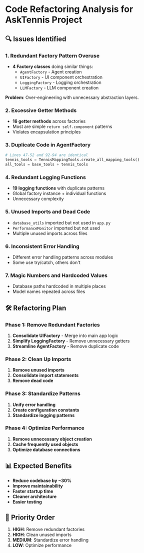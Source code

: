 # Code Refactoring Analysis for AskTennis Project

## 🔍 **Issues Identified**

### 1. **Redundant Factory Pattern Overuse**
- **4 Factory classes** doing similar things:
  - `AgentFactory` - Agent creation
  - `UIFactory` - UI component orchestration  
  - `LoggingFactory` - Logging orchestration
  - `LLMFactory` - LLM component creation

**Problem**: Over-engineering with unnecessary abstraction layers.

### 2. **Excessive Getter Methods**
- **16 getter methods** across factories
- Most are simple `return self.component` patterns
- Violates encapsulation principles

### 3. **Duplicate Code in AgentFactory**
```python
# Lines 47-52 and 92-94 are identical
tennis_tools = TennisMappingTools.create_all_mapping_tools()
all_tools = base_tools + tennis_tools
```

### 4. **Redundant Logging Functions**
- **19 logging functions** with duplicate patterns
- Global factory instance + individual functions
- Unnecessary complexity

### 5. **Unused Imports and Dead Code**
- `database_utils` imported but not used in `app.py`
- `PerformanceMonitor` imported but not used
- Multiple unused imports across files

### 6. **Inconsistent Error Handling**
- Different error handling patterns across modules
- Some use try/catch, others don't

### 7. **Magic Numbers and Hardcoded Values**
- Database paths hardcoded in multiple places
- Model names repeated across files

## 🛠️ **Refactoring Plan**

### Phase 1: Remove Redundant Factories
1. **Consolidate UIFactory** - Merge into main app logic
2. **Simplify LoggingFactory** - Remove unnecessary getters
3. **Streamline AgentFactory** - Remove duplicate code

### Phase 2: Clean Up Imports
1. **Remove unused imports**
2. **Consolidate import statements**
3. **Remove dead code**

### Phase 3: Standardize Patterns
1. **Unify error handling**
2. **Create configuration constants**
3. **Standardize logging patterns**

### Phase 4: Optimize Performance
1. **Remove unnecessary object creation**
2. **Cache frequently used objects**
3. **Optimize database connections**

## 📊 **Expected Benefits**
- **Reduce codebase by ~30%**
- **Improve maintainability**
- **Faster startup time**
- **Cleaner architecture**
- **Easier testing**

## 🎯 **Priority Order**
1. **HIGH**: Remove redundant factories
2. **HIGH**: Clean unused imports
3. **MEDIUM**: Standardize error handling
4. **LOW**: Optimize performance

